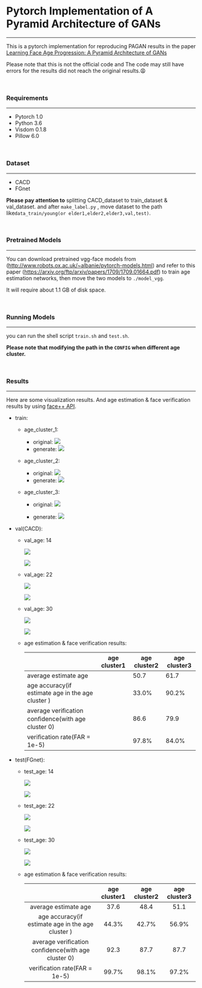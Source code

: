 # Pytorch Implementation of A Pyramid Architecture of GANs

------

This is a pytorch implementation for reproducing PAGAN results in the paper [Learning Face Age Progression: A Pyramid Architecture of GANs](https://arxiv.org/pdf/1711.10352v1.pdf)<br>

Please note that this is not the official code and The code may still have errors for the results did not reach the original results.:weary:<br>

<br>

### Requirements

------

- Pytorch 1.0
- Python 3.6
- Visdom 0.1.8
- Pillow 6.0

<br>

### Dataset

------

- CACD
- FGnet

**Please pay attention to** splitting CACD_dataset to train_dataset & val_dataset. and after `make_label.py` , move dataset to the path like`data_train/young(or elder1,elder2,elder3,val,test)`.

<br>

### Pretrained Models

------

You can download pretrained vgg-face models from (http://www.robots.ox.ac.uk/~albanie/pytorch-models.html) and refer to this paper (https://arxiv.org/ftp/arxiv/papers/1709/1709.01664.pdf) to train age estimation networks, then move the two models to `./model_vgg`.

It will require about 1.1 GB of disk space.

<br>

### Running Models

------

you can run the shell script `train.sh` and `test.sh`.

**Please note that modifying the path in the `CONFIG`  when different age cluster.** 

<br>

### Results

------

Here are some visualization results. And age estimation & face verification results by using [face++ API](https://www.faceplusplus.com.cn/).

- train:

  - age_cluster_1:

    - original: ![](https://github.com/lumosity4tpj/PAGAN/blob/master/result_imgs/train_1_input.png)
    - generate: ![](https://github.com/lumosity4tpj/PAGAN/blob/master/result_imgs/train_1_fake.png)

  - age_cluster_2:

    - original: ![](https://github.com/lumosity4tpj/PAGAN/blob/master/result_imgs/train_2_input.png)
    - generate: ![](https://github.com/lumosity4tpj/PAGAN/blob/master/result_imgs/train_2_fake.png)

  - age_cluster_3:

    - original: ![](https://github.com/lumosity4tpj/PAGAN/blob/master/result_imgs/train_3_input.png)

    - generate: ![](https://github.com/lumosity4tpj/PAGAN/blob/master/result_imgs/train_3_fake.png)

      

- val(CACD):

  - val_age: 14

    ![](https://github.com/lumosity4tpj/PAGAN/blob/master/result_imgs/val_14_female.jpg)

    ![](https://github.com/lumosity4tpj/PAGAN/blob/master/result_imgs/val_14_male.jpg)

  - val_age: 22

    ![](https://github.com/lumosity4tpj/PAGAN/blob/master/result_imgs/val_22_female.jpg)

    ![](https://github.com/lumosity4tpj/PAGAN/blob/master/result_imgs/val_22_male.png)

  - val_age: 30

    ![](https://github.com/lumosity4tpj/PAGAN/blob/master/result_imgs/val_30_female.jpg)

    ![](https://github.com/lumosity4tpj/PAGAN/blob/master/result_imgs/val_30_male.jpg)

  - age estimation & face verification results:

    |                                                   | age cluster1 | age cluster2 | age cluster3 |
    | ------------------------------------------------- | ------------ | ------------ | ------------ |
    | average estimate age                              |              | 50.7         | 61.7         |
    | age accuracy(if estimate age in the age cluster ) |              | 33.0%        | 90.2%        |
    | average veriﬁcation conﬁdence(with age cluster 0) |              | 86.6         | 79.9         |
    | veriﬁcation rate(FAR = 1e-5)                      |              | 97.8%        | 84.0%        |

    

- test(FGnet):

  - test_age: 14

    ![](https://github.com/lumosity4tpj/PAGAN/blob/master/result_imgs/test_14_female.jpg)

    ![](https://github.com/lumosity4tpj/PAGAN/blob/master/result_imgs/test_14_male.jpg)

  - test_age: 22

    ![](https://github.com/lumosity4tpj/PAGAN/blob/master/result_imgs/test_22_female.jpg)

    ![](https://github.com/lumosity4tpj/PAGAN/blob/master/result_imgs/test_22_male.jpg)

  - test_age: 30

    ![](https://github.com/lumosity4tpj/PAGAN/blob/master/result_imgs/test_30_female.jpg)

    ![](https://github.com/lumosity4tpj/PAGAN/blob/master/result_imgs/test_30_male.jpg)

  - age estimation & face verification results:

    |                                                   | age cluster1 | age cluster2 | age cluster3 |
    | :-----------------------------------------------: | :----------: | :----------: | :----------: |
    |               average estimate age                |     37.6     |     48.4     |     51.1     |
    | age accuracy(if estimate age in the age cluster ) |    44.3%     |    42.7%     |    56.9%     |
    | average veriﬁcation conﬁdence(with age cluster 0) |     92.3     |     87.7     |     87.7     |
    |           veriﬁcation rate(FAR = 1e-5)            |    99.7%     |    98.1%     |    97.2%     |

    

